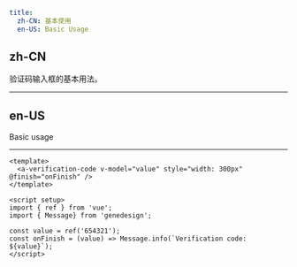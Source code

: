 ```yaml
title:
  zh-CN: 基本使用
  en-US: Basic Usage
```

## zh-CN

验证码输入框的基本用法。

---

## en-US

Basic usage

---

```vue
<template>
  <a-verification-code v-model="value" style="width: 300px" @finish="onFinish" />
</template>

<script setup>
import { ref } from 'vue';
import { Message} from 'genedesign';

const value = ref('654321');
const onFinish = (value) => Message.info(`Verification code: ${value}`);
</script>
```
